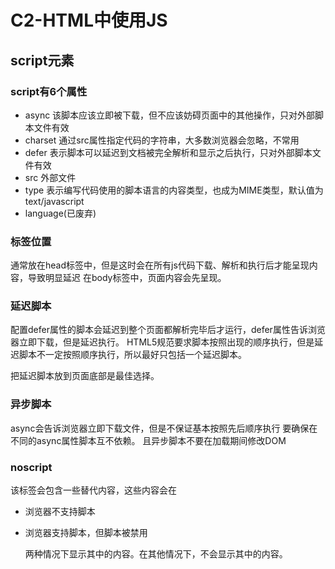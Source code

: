 # C2-HTML中使用JS

## script元素

### script有6个属性

* async  该脚本应该立即被下载，但不应该妨碍页面中的其他操作，只对外部脚本文件有效    
* charset  通过src属性指定代码的字符串，大多数浏览器会忽略，不常用
* defer  表示脚本可以延迟到文档被完全解析和显示之后执行，只对外部脚本文件有效
* src  外部文件
* type  表示编写代码使用的脚本语言的内容类型，也成为MIME类型，默认值为text/javascript
* language\(已废弃\)

### 标签位置

通常放在head标签中，但是这时会在所有js代码下载、解析和执行后才能呈现内容，导致明显延迟 在body标签中，页面内容会先呈现。

### 延迟脚本

配置defer属性的脚本会延迟到整个页面都解析完毕后才运行，defer属性告诉浏览器立即下载，但是延迟执行。 HTML5规范要求脚本按照出现的顺序执行，但是延迟脚本不一定按照顺序执行，所以最好只包括一个延迟脚本。

把延迟脚本放到页面底部是最佳选择。

### 异步脚本

async会告诉浏览器立即下载文件，但是不保证基本按照先后顺序执行 要确保在不同的async属性脚本互不依赖。 且异步脚本不要在加载期间修改DOM

### noscript

该标签会包含一些替代内容，这些内容会在

* 浏览器不支持脚本
* 浏览器支持脚本，但脚本被禁用

  两种情况下显示其中的内容。在其他情况下，不会显示其中的内容。

